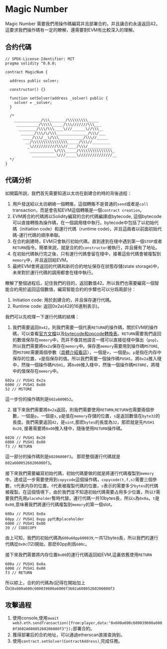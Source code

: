 # Magic Number
Magic Number 需要我們用操作碼編寫并且部署合約，并且讓合約永遠返回42。這要求我們操作碼有一定的瞭解，還需要對EVM有比較深入的理解。

## 合约代碼
```
// SPDX-License-Identifier: MIT
pragma solidity ^0.8.0;

contract MagicNum {

  address public solver;

  constructor() {}

  function setSolver(address _solver) public {
    solver = _solver;
  }

  /*
    ____________/\\\_______/\\\\\\\\\_____        
     __________/\\\\\_____/\\\///////\\\___       
      ________/\\\/\\\____\///______\//\\\__      
       ______/\\\/\/\\\______________/\\\/___     
        ____/\\\/__\/\\\___________/\\\//_____    
         __/\\\\\\\\\\\\\\\\_____/\\\//________   
          _\///////////\\\//____/\\\/___________  
           ___________\/\\\_____/\\\\\\\\\\\\\\\_ 
            ___________\///_____\///////////////__
  */
}
```
## 代碼分析
如開篇所説，我們首先需要知道以太坊在創建合約時的背後過程：
1. 用戶發送給以太坊網絡一個轉賬，這個轉賬不是普通的`send`或者是`call` transaction，而是會告知EVM這個轉賬是一個`contract creation`。
2. EVM將合約代碼將以Solidity編寫的合約代碼編譯成bytecode, 這個bytecode可以直接轉換為操作碼，在一個調用棧中執行。bytecode中包括了以初始代碼（initiation code）和運行代碼（runtime code)，并且這兩者以前面初始代碼-運行代碼的順序串聯。
3. 在合約創建時，EVM只會執行初始代碼，直到達到在棧中遇到第一個`STOP`或者`RETURN`指令。簡單來説，就是合約的`constructor`被執行，并且擁有了地址。
4. 在初始代碼執行完之後，只有運行代碼會留在棧中，接著這些代碼會被複製到`memory`中，并且返回給EVM。
5. 最終EVM會將返回的代碼和新的合約地址保存在狀態存儲(state storage)中，未來對於運行代碼的調用都會在棧中執行。

瞭解了整個過程后，記住我們的目的，返回數值42。所以我們也需要編寫一個智能合約用於返回這個數值，編寫智能合約的步驟也可以分爲兩部分：
1. Initiation code: 用於創建合約，并且保存運行代碼。
2. Runtime code: 返回0x2a(42的16進制表示)。

我們可以先梳理一下運行代碼的結構：
1. 我們需要返回`0x42`，則我們需要一個代表`RETURN`的操作碼，關於EVM的操作碼，可以查看[官方文檔](https://ethereum.org/en/developers/docs/evm/opcodes/)以及[bytecode和opcode轉換表](https://github.com/crytic/evm-opcodes)。`RETURN`需要我們返回的數值保存在`memory`中，而并不像其他語言一樣可以直接從棧中彈出（`pop`)，所以我們需要將`0x2a`保存在`memory`中。保存進`memory`需要用到操作碼`MSTORE`,而`MSTORE`需要兩個參數（[具體介紹看這](https://docs.soliditylang.org/en/v0.8.17/yul.html#evm-dialect)），一個是`v`，一個是`p`。`p`是指在内存中保存的位置，`v`是指保存的值。所以我們需要一個操作碼`PUSH1`，將`0x2a`推入棧中，然後一個操作碼`PUSH1`，將`0x00`推入棧中，然後一個操作碼`MSTORE`，將棧中的值保存在`memory`中。

```
602a // PUSH1 0x2a
6000 // PUSH1 0x00
52 // MSTORE
```
這一步份的操作碼則是`602a600052`。

2. 接下來我們需要將`0x2a`返回，則我們需要使用`RETURN`,`RETURN`也需要兩個參數，一個是`p`，一個是`s`, `p`是值在`memory`存儲的位置，`s`是返回數值在`byte32`的長度。我們需要返回`42`，是`uint`,那麽`bytes`的長度為`32`，那麽就是先`PUSH1` `0x20`, 接著需要將`0x00`推入棧中，隨後使用`RETURN`操作碼。

```
6020 // PUSH1 0x20
6000 // PUSH1 0x00
f3 // RETURN
```
這一部分的操作碼則是`60206000f3`。
那麽整個運行代碼就是`602a60005260206000f3`。

接下來我們需要編寫初始代碼，初始代碼要做的就是將運行代碼複製到`memory`中。達成這一步需要使用到`copycode`這個操作碼，`copycode(t,f,s)`需要三個參數，`t`代表内存的位置，`f`代表被複製代碼的位置，`s`表示的需要多少`bytes`的代碼被複製。在這個情境下，由於我們並不知道初始代碼需要占用多少位置，所以`f`需要我們先用`placeholder`暫時代替。運行代碼一共10bytes長，所以`s`為`0x0a`。`t`是`0x00`,意味著我們將運行代碼複製到`memory`的第一個slot。

```
600a // PUSH1 0x0a
60pp // PUSH1 0xpp pp代表placeholder
6000 // PUSH1 0x00
39 // CODECOPY
```
由上可知，我們的初始代碼為`600a60pp600039`,一共12bytes長，所以我們的運行代碼從`0x0c`(12)開始，那麽60pp則爲`600c`。

接下來我們需要將内存位置`0x00`的運行代碼返回給EVM,這裏依舊使用`RETURN`
```
600a // PUSH1 0x0a
6000 // PUSH1 0x00
f3 // RETURN
```

所以綜上，合約的代碼為(記得在開始加上0x)`0x600a600c600039600a6000f3602a60805260206080f3`

## 攻擊過程
1. 使用console,使用`await web3.eth.sendTransaction({from:player,data:"0x600a600c600039600a6000f3602A60805260206080f3"});`部署合約。
2. 獲得部署后的合約地址，可以通過etherscan直接查詢到。
3. 使用`contract.setSolver(ContractAddress)`,完成任務。


